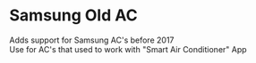 # Samsung Old AC

Adds support for Samsung AC's before 2017<br>
Use for AC's that used to work with "Smart Air Conditioner" App